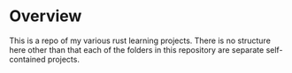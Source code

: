 # Overview

This is a repo of my various rust learning projects. There is no structure here
other than that each of the folders in this repository are separate
self-contained projects.

